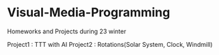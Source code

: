 # Visual-Media-Programming
Homeworks and Projects during 23 winter

Project1 : TTT with AI
Project2 : Rotations(Solar System, Clock, Windmill)
